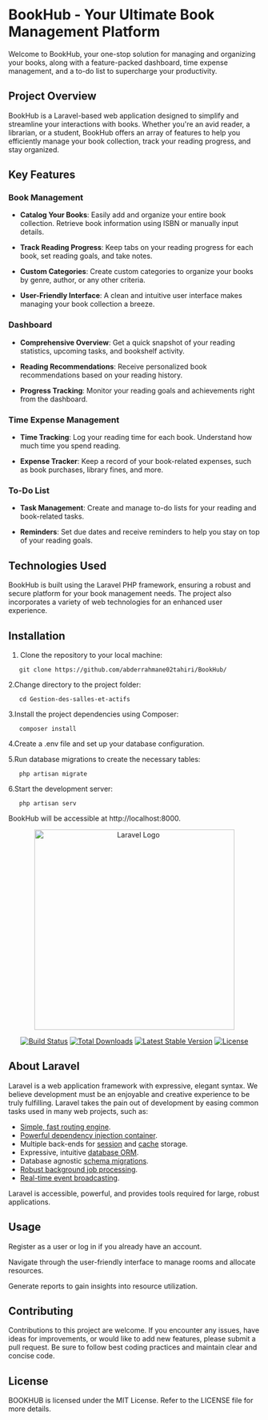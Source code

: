 
# BookHub - Your Ultimate Book Management Platform

Welcome to BookHub, your one-stop solution for managing and organizing your books, along with a feature-packed dashboard, time expense management, and a to-do list to supercharge your productivity.

## Project Overview

BookHub is a Laravel-based web application designed to simplify and streamline your interactions with books. Whether you're an avid reader, a librarian, or a student, BookHub offers an array of features to help you efficiently manage your book collection, track your reading progress, and stay organized.

## Key Features

### Book Management

- **Catalog Your Books**: Easily add and organize your entire book collection. Retrieve book information using ISBN or manually input details.

- **Track Reading Progress**: Keep tabs on your reading progress for each book, set reading goals, and take notes.

- **Custom Categories**: Create custom categories to organize your books by genre, author, or any other criteria.

- **User-Friendly Interface**: A clean and intuitive user interface makes managing your book collection a breeze.

### Dashboard

- **Comprehensive Overview**: Get a quick snapshot of your reading statistics, upcoming tasks, and bookshelf activity.

- **Reading Recommendations**: Receive personalized book recommendations based on your reading history.

- **Progress Tracking**: Monitor your reading goals and achievements right from the dashboard.

### Time Expense Management

- **Time Tracking**: Log your reading time for each book. Understand how much time you spend reading.

- **Expense Tracker**: Keep a record of your book-related expenses, such as book purchases, library fines, and more.

### To-Do List

- **Task Management**: Create and manage to-do lists for your reading and book-related tasks.

- **Reminders**: Set due dates and receive reminders to help you stay on top of your reading goals.

## Technologies Used

BookHub is built using the Laravel PHP framework, ensuring a robust and secure platform for your book management needs. The project also incorporates a variety of web technologies for an enhanced user experience.

## Installation

1. Clone the repository to your local machine:
```
   git clone https://github.com/abderrahmane02tahiri/BookHub/

  ```
2.Change directory to the project folder:
```
   cd Gestion-des-salles-et-actifs
```   
3.Install the project dependencies using Composer:
```
   composer install
```   
4.Create a .env file and set up your database configuration.

5.Run database migrations to create the necessary tables:
```
   php artisan migrate
``` 
6.Start the development server:
```
   php artisan serv
```
   BookHub will be accessible at http://localhost:8000.

<p align="center"><a href="https://laravel.com" target="_blank"><img src="https://raw.githubusercontent.com/laravel/art/master/logo-lockup/5%20SVG/2%20CMYK/1%20Full%20Color/laravel-logolockup-cmyk-red.svg" width="400" alt="Laravel Logo"></a></p>

<p align="center">
<a href="https://github.com/laravel/framework/actions"><img src="https://github.com/laravel/framework/workflows/tests/badge.svg" alt="Build Status"></a>
<a href="https://packagist.org/packages/laravel/framework"><img src="https://img.shields.io/packagist/dt/laravel/framework" alt="Total Downloads"></a>
<a href="https://packagist.org/packages/laravel/framework"><img src="https://img.shields.io/packagist/v/laravel/framework" alt="Latest Stable Version"></a>
<a href="https://packagist.org/packages/laravel/framework"><img src="https://img.shields.io/packagist/l/laravel/framework" alt="License"></a>
</p>

## About Laravel

Laravel is a web application framework with expressive, elegant syntax. We believe development must be an enjoyable and creative experience to be truly fulfilling. Laravel takes the pain out of development by easing common tasks used in many web projects, such as:

- [Simple, fast routing engine](https://laravel.com/docs/routing).
- [Powerful dependency injection container](https://laravel.com/docs/container).
- Multiple back-ends for [session](https://laravel.com/docs/session) and [cache](https://laravel.com/docs/cache) storage.
- Expressive, intuitive [database ORM](https://laravel.com/docs/eloquent).
- Database agnostic [schema migrations](https://laravel.com/docs/migrations).
- [Robust background job processing](https://laravel.com/docs/queues).
- [Real-time event broadcasting](https://laravel.com/docs/broadcasting).

Laravel is accessible, powerful, and provides tools required for large, robust applications.

## Usage
Register as a user or log in if you already have an account.

Navigate through the user-friendly interface to manage rooms and allocate resources.

Generate reports to gain insights into resource utilization.

## Contributing
Contributions to this project are welcome. If you encounter any issues, have ideas for improvements, or would like to add new features, please submit a pull request. Be sure to follow best coding practices and maintain clear and concise code.


## License

BOOKHUB is licensed under the MIT License. Refer to the LICENSE file for more details.
